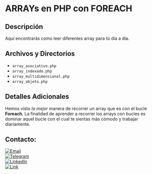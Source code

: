 # ARRAYs en PHP con FOREACH

## Descripción
Aquí encontrarás como leer diferentes array para tú día a día.

## Archivos y Directorios

- `array_asociativo.php`
- `array_indexado.php`
- `array_multidimensional.php`
- `array_objeto.php`


## Detalles Adicionales

Hemos visto *la mejor* manera de recorrer un array que es con el bucle **Foreach**. La finalidad de aprender a recorrer los arrays con bucles es dominar aquel bucle con el cual te sientas más cómodo y trabajar diariamente.



## Contacto:
[![Email](https://img.shields.io/badge/cristian@jcdigital.es-email_personal-D14836?style=for-the-badge&logo=gmail&logoColor=white&labelColor=101010)](mailto:cristianjc@jcdigital.es)
<br>
[![Telegram](https://img.shields.io/badge/Telegram-Cristian-2CA5E0?style=for-the-badge&logo=telegram&logoColor=white&labelColor=101010)](https://t.me/cristianmartinezgil)
<br>
[![LinkedIn](https://img.shields.io/badge/LinkedIn-cristian|jcdigital-0077B5?style=for-the-badge&logo=linkedin&logoColor=white&labelColor=101010)](https://www.linkedin.com/in/cristianjcdigital)
</br>
[![Link](https://img.shields.io/badge/Link_Site-jcdigital.es-39E09B?style=for-the-badge&logo=Linktree&logoColor=white&labelColor=101010)](https://jcdigital.es)